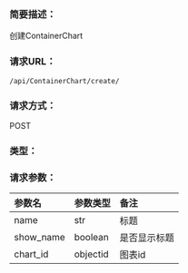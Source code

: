 ### **简要描述：**

创建ContainerChart

### **请求URL：**

`/api/ContainerChart/create/`

### **请求方式：**

POST

### **类型：**


### **请求参数：**

|参数名|参数类型|备注|
|:--|:--|:--|
|name|str|标题|
|show_name|boolean|是否显示标题|
|chart_id|objectid|图表id|
